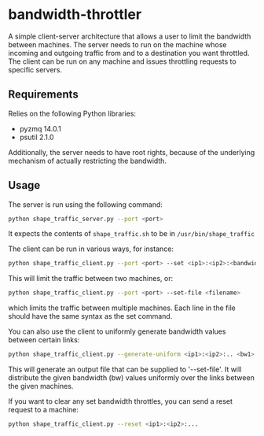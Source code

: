 # bandwidth-throttler
A simple client-server architecture that allows a user to limit the bandwidth between machines.
The server needs to run on the machine whose incoming and outgoing traffic from and to a destination
you want throttled. The client can be run on any machine and issues throttling requests to specific
servers.

## Requirements
Relies on the following Python libraries:
* pyzmq 14.0.1
* psutil 2.1.0

Additionally, the server needs to have root rights, because of the underlying mechanism of
actually restricting the bandwidth.


## Usage
The server is run using the following command:
```bash
python shape_traffic_server.py --port <port>
```
It expects the contents of `shape_traffic.sh` to be in `/usr/bin/shape_traffic`

The client can be run in various ways, for instance:
```bash
python shape_traffic_client.py --port <port> --set <ip1>:<ip2>:<bandwidth>
```
This will limit the traffic between two machines, or:
```bash
python shape_traffic_client.py --port <port> --set-file <filename>
```
which limits the traffic between multiple machines. Each line in the file should
have the same syntax as the set command.

You can also use the client to uniformly generate bandwidth values between certain links:
```bash
python shape_traffic_client.py --generate-uniform <ip1>:<ip2>:.. <bw1>:<bw2>:.. <output_file>
```
This will generate an output file that can be supplied to '--set-file'. It will distribute the
given bandwidth (bw) values uniformly over the links between the given machines.

If you want to clear any set bandwidth throttles, you can send a reset request to a machine:
```bash
python shape_traffic_client.py --reset <ip1>:<ip2>:...
```
